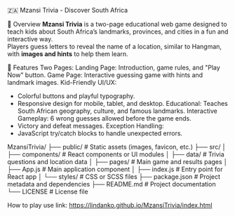  🇿🇦 Mzansi Trivia - Discover South Africa

📌 Overview
**Mzansi Trivia** is a two-page educational web game designed to teach kids about South Africa’s landmarks, provinces, and cities in a fun and interactive way.  
Players guess letters to reveal the name of a location, similar to Hangman, with **images and hints** to help them learn.



🎯 Features
 Two Pages:
Landing Page: Introduction, game rules, and "Play Now" button.
Game Page: Interactive guessing game with hints and landmark images.
Kid-Friendly UI/UX:
  - Colorful buttons and playful typography.
  - Responsive design for mobile, tablet, and desktop.
 Educational:
Teaches South African geography, culture, and famous landmarks.
 Interactive Gameplay:
   6 wrong guesses allowed before the game ends.
  - Victory and defeat messages.
    Exception Handling:
  - JavaScript try/catch blocks to handle unexpected errors.



MzansiTrivia/
├── public/                 # Static assets (images, favicon, etc.)
├── src/
│   ├── components/         # React components or UI modules
│   ├── data/               # Trivia questions and location data
│   ├── pages/              # Main game and results pages
│   ├── App.js              # Main application component
│   ├── index.js            # Entry point for React app
│   └── styles/             # CSS or SCSS files
├── package.json            # Project metadata and dependencies
├── README.md               # Project documentation
└── LICENSE                 # License file

How to play use link: https://lindanko.github.io/MzansiTrivia/index.html

